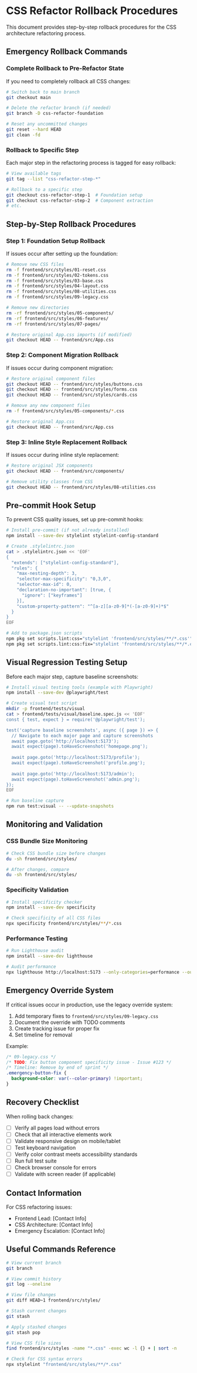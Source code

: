 # CSS Refactor Rollback Procedures

This document provides step-by-step rollback procedures for the CSS architecture refactoring process.

## Emergency Rollback Commands

### Complete Rollback to Pre-Refactor State

If you need to completely rollback all CSS changes:

```bash
# Switch back to main branch
git checkout main

# Delete the refactor branch (if needed)
git branch -D css-refactor-foundation

# Reset any uncommitted changes
git reset --hard HEAD
git clean -fd
```

### Rollback to Specific Step

Each major step in the refactoring process is tagged for easy rollback:

```bash
# View available tags
git tag --list "css-refactor-step-*"

# Rollback to a specific step
git checkout css-refactor-step-1  # Foundation setup
git checkout css-refactor-step-2  # Component extraction
# etc.
```

## Step-by-Step Rollback Procedures

### Step 1: Foundation Setup Rollback

If issues occur after setting up the foundation:

```bash
# Remove new CSS files
rm -f frontend/src/styles/01-reset.css
rm -f frontend/src/styles/02-tokens.css
rm -f frontend/src/styles/03-base.css
rm -f frontend/src/styles/04-layout.css
rm -f frontend/src/styles/08-utilities.css
rm -f frontend/src/styles/09-legacy.css

# Remove new directories
rm -rf frontend/src/styles/05-components/
rm -rf frontend/src/styles/06-features/
rm -rf frontend/src/styles/07-pages/

# Restore original App.css imports (if modified)
git checkout HEAD -- frontend/src/App.css
```

### Step 2: Component Migration Rollback

If issues occur during component migration:

```bash
# Restore original component files
git checkout HEAD -- frontend/src/styles/buttons.css
git checkout HEAD -- frontend/src/styles/forms.css
git checkout HEAD -- frontend/src/styles/cards.css

# Remove any new component files
rm -f frontend/src/styles/05-components/*.css

# Restore original App.css
git checkout HEAD -- frontend/src/App.css
```

### Step 3: Inline Style Replacement Rollback

If issues occur during inline style replacement:

```bash
# Restore original JSX components
git checkout HEAD -- frontend/src/components/

# Remove utility classes from CSS
git checkout HEAD -- frontend/src/styles/08-utilities.css
```

## Pre-commit Hook Setup

To prevent CSS quality issues, set up pre-commit hooks:

```bash
# Install pre-commit (if not already installed)
npm install --save-dev stylelint stylelint-config-standard

# Create .stylelintrc.json
cat > .stylelintrc.json << 'EOF'
{
  "extends": ["stylelint-config-standard"],
  "rules": {
    "max-nesting-depth": 3,
    "selector-max-specificity": "0,3,0",
    "selector-max-id": 0,
    "declaration-no-important": [true, {
      "ignore": ["keyframes"]
    }],
    "custom-property-pattern": "^[a-z][a-z0-9]*(-[a-z0-9]+)*$"
  }
}
EOF

# Add to package.json scripts
npm pkg set scripts.lint:css="stylelint 'frontend/src/styles/**/*.css'"
npm pkg set scripts.lint:css:fix="stylelint 'frontend/src/styles/**/*.css' --fix"
```

## Visual Regression Testing Setup

Before each major step, capture baseline screenshots:

```bash
# Install visual testing tools (example with Playwright)
npm install --save-dev @playwright/test

# Create visual test script
mkdir -p frontend/tests/visual
cat > frontend/tests/visual/baseline.spec.js << 'EOF'
const { test, expect } = require('@playwright/test');

test('capture baseline screenshots', async ({ page }) => {
  // Navigate to each major page and capture screenshots
  await page.goto('http://localhost:5173');
  await expect(page).toHaveScreenshot('homepage.png');
  
  await page.goto('http://localhost:5173/profile');
  await expect(page).toHaveScreenshot('profile.png');
  
  await page.goto('http://localhost:5173/admin');
  await expect(page).toHaveScreenshot('admin.png');
});
EOF

# Run baseline capture
npm run test:visual -- --update-snapshots
```

## Monitoring and Validation

### CSS Bundle Size Monitoring

```bash
# Check CSS bundle size before changes
du -sh frontend/src/styles/

# After changes, compare
du -sh frontend/src/styles/
```

### Specificity Validation

```bash
# Install specificity checker
npm install --save-dev specificity

# Check specificity of all CSS files
npx specificity frontend/src/styles/**/*.css
```

### Performance Testing

```bash
# Run Lighthouse audit
npm install --save-dev lighthouse

# Audit performance
npx lighthouse http://localhost:5173 --only-categories=performance --output=json --output-path=./lighthouse-report.json
```

## Emergency Override System

If critical issues occur in production, use the legacy override system:

1. Add temporary fixes to `frontend/src/styles/09-legacy.css`
2. Document the override with TODO comments
3. Create tracking issue for proper fix
4. Set timeline for removal

Example:
```css
/* 09-legacy.css */
/* TODO: Fix button component specificity issue - Issue #123 */
/* Timeline: Remove by end of sprint */
.emergency-button-fix {
  background-color: var(--color-primary) !important;
}
```

## Recovery Checklist

When rolling back changes:

- [ ] Verify all pages load without errors
- [ ] Check that all interactive elements work
- [ ] Validate responsive design on mobile/tablet
- [ ] Test keyboard navigation
- [ ] Verify color contrast meets accessibility standards
- [ ] Run full test suite
- [ ] Check browser console for errors
- [ ] Validate with screen reader (if applicable)

## Contact Information

For CSS refactoring issues:
- Frontend Lead: [Contact Info]
- CSS Architecture: [Contact Info]
- Emergency Escalation: [Contact Info]

## Useful Commands Reference

```bash
# View current branch
git branch

# View commit history
git log --oneline

# View file changes
git diff HEAD~1 frontend/src/styles/

# Stash current changes
git stash

# Apply stashed changes
git stash pop

# View CSS file sizes
find frontend/src/styles -name "*.css" -exec wc -l {} + | sort -n

# Check for CSS syntax errors
npx stylelint "frontend/src/styles/**/*.css"
```